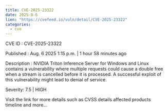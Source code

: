 ```yaml
--- 
title: CVE-2025-23322
date: 2025-8-6
lien: "https://cvefeed.io/vuln/detail/CVE-2025-23322"
categories:
  - cve
---
```


CVE ID : CVE-2025-23322

Published :  Aug. 6
2025
1:15 p.m. | 1 hour
58 minutes ago

Description : NVIDIA Triton Inference Server for Windows and Linux contains a vulnerability where multiple requests could cause a double free when a stream is cancelled before it is processed. A successful exploit of this vulnerability might lead to denial of service.

Severity: 7.5 | HIGH

Visit the link for more details
such as CVSS details
affected products
timeline
and more...
